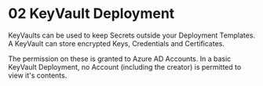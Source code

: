 # 02 KeyVault Deployment
KeyVaults can be used to keep Secrets outside your Deployment Templates.
A KeyVault can store encrypted Keys, Credentials and Certificates.

The permission on these is granted to Azure AD Accounts. In a basic KeyVault Deployment, no Account (including the creator) is permitted to view it's contents. 